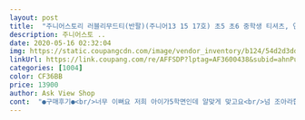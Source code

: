 ```yaml
---
layout: post 
title:  "주니어스토리 러블리무드티(반팔)(주니어13 15 17호) 초5 초6 중학생 티셔츠, 연보라" 
description: 주니어스토 ..
date: 2020-05-16 02:32:04 
img: https://static.coupangcdn.com/image/vendor_inventory/b124/54d2d3dddeec20d24967c688e88bbc4ad0550da29d6325157345786abf08.jpg 
linkUrl: https://link.coupang.com/re/AFFSDP?lptag=AF3600438&subid=ahnPublicAsk&pageKey=320880792&itemId=1027118562&vendorItemId=4549746690&traceid=V0-113-a5529fd0a0518d4c 
categories: [1004] 
color: CF36BB 
price: 13900 
author: Ask View Shop 
cont:  "●구매후기●<br/>너무 이뻐요 저희 아이가5학면인데 알맞게 맞고요<br/>넘 조아라합니다 넘 이뿌네요<br/>다른옷들에 비해 두꺼운편인데 옷이 아주 이쁘네요 울딸이 맘에들어합니다<br/>천도좋구색상도이뻐요<br/>초등5학년우리아이입히기딱입니다<br/>" 
---
```

